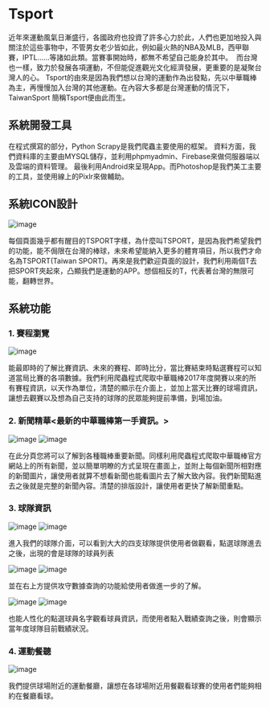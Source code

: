 # Tsport

近年來運動風氣日漸盛行，各國政府也投資了許多心力於此，人們也更加地投入與關注於這些事物中，不管男女老少皆如此，例如最火熱的NBA及MLB，西甲聯賽，IPTL……等諸如此類。當賽事開始時，都無不希望自己能身於其中。
 而台灣也一樣，致力於發展各項運動，不但能促進觀光文化經濟發展，更重要的是凝聚台灣人的心。
Tsport的由來是因為我們想以台灣的運動作為出發點，先以中華職棒為主，再慢慢加入台灣的其他運動。在內容大多都是台灣運動的情況下，TaiwanSport 簡稱Tsport便由此而生。

## 系統開發工具
在程式撰寫的部分，Python Scrapy是我們爬蟲主要使用的框架。
資料方面，我們資料庫的主要由MYSQL儲存，並利用phpmyadmin、Firebase來做伺服器端以及雲端的資料管理。
最後利用Android來呈現App。而Photoshop是我們美工主要的工具，並使用線上的Pixlr來做輔助。 

## 系統ICON設計
![image](https://github.com/thomashuang2017/Tsport/blob/master/Picture/1.png)

每個頁面幾乎都有醒目的TSPORT字樣，為什麼叫TSPORT，是因為我們希望我們的功能，能不侷限在台灣的棒球，未來希望能納入更多的體育項目，所以我們才命名為TSPORT(Taiwan SPORT)。再來是我們歡迎頁面的設計，我們利用兩個T去把SPORT夾起來，凸顯我們是運動的APP。想個相反的T，代表著台灣的無限可能，翻轉世界。

## 系統功能
### 1. 賽程瀏覽
![image](https://github.com/thomashuang2017/Tsport/blob/master/Picture/2.png)

能最即時的了解比賽資訊、未來的賽程、即時比分，當比賽結束時點選賽程可以知道當局比賽的各項數據。我們利用爬蟲程式爬取中華職棒2017年度開賽以來的所有賽程資訊，以天作為單位，清楚的顯示在介面上，並加上當天比賽的球場資訊，讓想去觀賽以及想為自己支持的球隊的民眾能夠提前準備，到場加油。

### 2. 新聞精華<最新的中華職棒第一手資訊。>
![image](https://github.com/thomashuang2017/Tsport/blob/master/Picture/3.png) ![image](https://github.com/thomashuang2017/Tsport/blob/master/Picture/4.png)

在此分頁您將可以了解到各種職棒重要新聞。同樣利用爬蟲程式爬取中華職棒官方網站上的所有新聞，並以簡單明瞭的方式呈現在畫面上，並附上每個新聞所相對應的新聞圖片，讓使用者就算不想看新聞也能看圖片去了解大致內容。我們新聞點進去之後就是完整的新聞內容。清楚的排版設計，讓使用者更快了解新聞重點。

### 3. 球隊資訊
![image](https://github.com/thomashuang2017/Tsport/blob/master/Picture/5.png) ![image](https://github.com/thomashuang2017/Tsport/blob/master/Picture/6.png)

進入我們的球隊介面，可以看到大大的四支球隊提供使用者做觀看，點選球隊進去之後，出現的會是球隊的球員列表

![image](https://github.com/thomashuang2017/Tsport/blob/master/Picture/7.png) ![image](https://github.com/thomashuang2017/Tsport/blob/master/Picture/8.png)

並在右上方提供攻守數據查詢的功能給使用者做進一步的了解。

![image](https://github.com/thomashuang2017/Tsport/blob/master/Picture/9.png) ![image](https://github.com/thomashuang2017/Tsport/blob/master/Picture/10.png)

也能人性化的點選球員名字觀看球員資訊，而使用者點入戰績查詢之後，則會顯示當年度球隊目前戰績狀況。

### 4. 運動餐聽
![image](https://github.com/thomashuang2017/Tsport/blob/master/Picture/11.png)

我們提供球場附近的運動餐廳，讓想在各球場附近用餐觀看球賽的使用者們能夠相約在餐廳看球。














